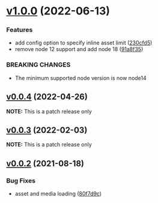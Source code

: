 # [v1.0.0](https://github.com/Practically/webpack-config/compare/v0.0.4...v1.0.0) (2022-06-13)

### Features

* add config option to specify inline asset limit ([230cfd5](https://github.com/Practically/webpack-config/commit/230cfd51d6142586a7bc8b856b0976a9005add2e))
* remove node 12 support and add node 18 ([91a8f35](https://github.com/Practically/webpack-config/commit/91a8f353292f9ebcec26fc1986cc6bab1e01f03a))


### BREAKING CHANGES

* The minimum supported node version is now node14

## [v0.0.4](https://github.com/Practically/webpack-config/compare/v0.0.3...v0.0.4) (2022-04-26)

**NOTE:** This is a patch release only

## [v0.0.3](https://github.com/Practically/webpack-config/compare/v0.0.2...v0.0.3) (2022-02-03)

**NOTE:** This is a patch release only

## [v0.0.2](https://github.com/Practically/webpack-config/compare/v0.0.1...v0.0.2) (2021-08-18)


### Bug Fixes

* asset and media loading ([80f7d9c](https://github.com/Practically/webpack-config/commit/80f7d9c48ad6b03e226ae666b9c2dc0d76aa7d6e))



